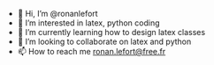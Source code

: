- 👋 Hi, I’m @ronanlefort
- 👀 I’m interested in latex, python coding
- 🌱 I’m currently learning how to design latex classes
- 💞️ I’m looking to collaborate on latex and python
- 📫 How to reach me ronan.lefort@free.fr

<!---
ronanlefort/ronanlefort is a ✨ special ✨ repository because its `README.md` (this file) appears on your GitHub profile.
You can click the Preview link to take a look at your changes.
--->
